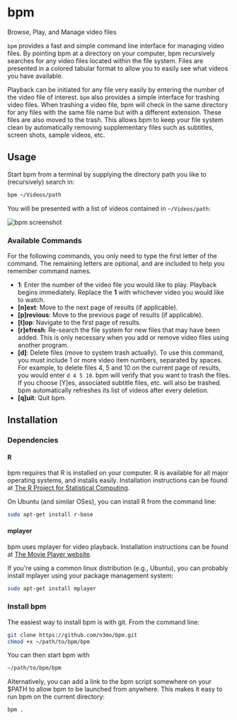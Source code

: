 # bpm


Browse, Play, and Manage video files

`bpm` provides a fast and simple command line interface for managing video files. By pointing bpm at a directory on your computer, bpm recursively searches for any video files located within the file system. Files are presented in a colored tabular format to allow you to easily see what videos you have available.

Playback can be initiated for any file very easily by entering the number of the video file of interest. `bpm` also provides a simple interface for trashing video files. When trashing a video file, bpm will check in the same directory for any files with the same file name but with a different extension. These files are also moved to the trash. This allows bpm to keep your file system clean by automatically removing supplementary files such as subtitles, screen shots, sample videos, etc.

## Usage

Start bpm from a terminal by supplying the directory path you like to (recursively) search in:

```sh
bpm ~/Videos/path
```

You will be presented with a list of videos contained in `~/Videos/path`:

![bpm screenshot](https://github.com/n3mo/bpm/raw/master/img/bpm_screenshot.png)

### Available Commands

For the following commands, you only need to type the first letter of the command. The remaining letters are optional, and are included to help you remember command names.

* **1**: Enter the number of the video file you would like to play. Playback begins immediately. Replace the **1** with whichever video you would like to watch.
* **[n]ext**: Move to the next page of results (if applicable). 
* **[p]revious**: Move to the previous page of results (if applicable).
* **[t]op**: Navigate to the first page of results.
* **[r]efresh**: Re-search the file system for new files that may have been added. This is only necessary when you add or remove video files using another program.
* **[d]**: Delete files (move to system trash actually). To use this command, you must include 1 or more video item numbers, separated by spaces. For example, to delete files 4, 5 and 10 on the current page of results, you would enter `d 4 5 10`. bpm will verify that you want to trash the files. If you choose [Y]es, associated subtitle files, etc. will also be trashed. bpm automatically refreshes its list of videos after every deletion.
* **[q]uit**: Quit bpm.

## Installation

### Dependencies

#### R

bpm requires that R is installed on your computer. R is available for all major operating systems, and installs easily. Installation instructions can be found at [The R Project for Statistical Computing](http://www.r-project.org/).

On Ubuntu (and similar OSes), you can install R from the command line:

```sh
sudo apt-get install r-base
```

#### mplayer

bpm uses mplayer for video playback. Installation instructions can be found at [The Movie Player website](http://www.mplayerhq.hu).

If you're using a common linux distribution (e.g., Ubuntu), you can probably install mplayer using your package management system:

```sh
sudo apt-get install mplayer
```

### Install bpm

The easiest way to install bpm is with git. From the command line:

```sh
git clone https://github.com/n3mo/bpm.git
chmod +x ~/path/to/bpm/bpm
```
You can then start bpm with

```sh
~/path/to/bpm/bpm
```

Alternatively, you can add a link to the bpm script somewhere on your $PATH to allow bpm to be launched from anywhere. This makes it easy to run bpm on the current directory:

```sh
bpm .
```
